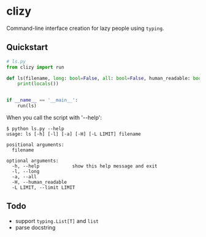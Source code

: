 # clizy

Command-line interface creation for lazy people using `typing`.

## Quickstart

```python
# ls.py
from clizy import run

def ls(filename, long: bool=False, all: bool=False, human_readable: bool=False):
    print(locals())


if __name__ == '__main__':
    run(ls)
```

When you call the script with '--help':

```console
$ python ls.py --help
usage: ls [-h] [-l] [-a] [-H] [-L LIMIT] filename

positional arguments:
  filename

optional arguments:
  -h, --help            show this help message and exit
  -l, --long
  -a, --all
  -H, --human_readable
  -L LIMIT, --limit LIMIT
```


## Todo

* support `typing.List[T]` and `list`
* parse docstring